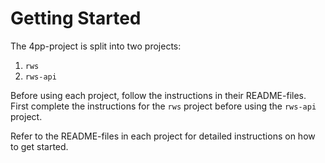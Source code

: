 # Getting Started

The 4pp-project is split into two projects:
1. `rws`
2. `rws-api`

Before using each project, follow the instructions in their README-files. 
First complete the instructions for the `rws` project before using the `rws-api` project.

Refer to the README-files in each project for detailed instructions on how to get started.
